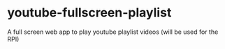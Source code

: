 # youtube-fullscreen-playlist
A full screen web app to play youtube playlist videos (will be used for the RPI) 
